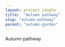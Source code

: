 ```yaml
---
layout: project_single
title:  "Autumn pathway"
slug: "autumn-pathway"
parent: "autumn-garden"
---
```

Autumn pathway